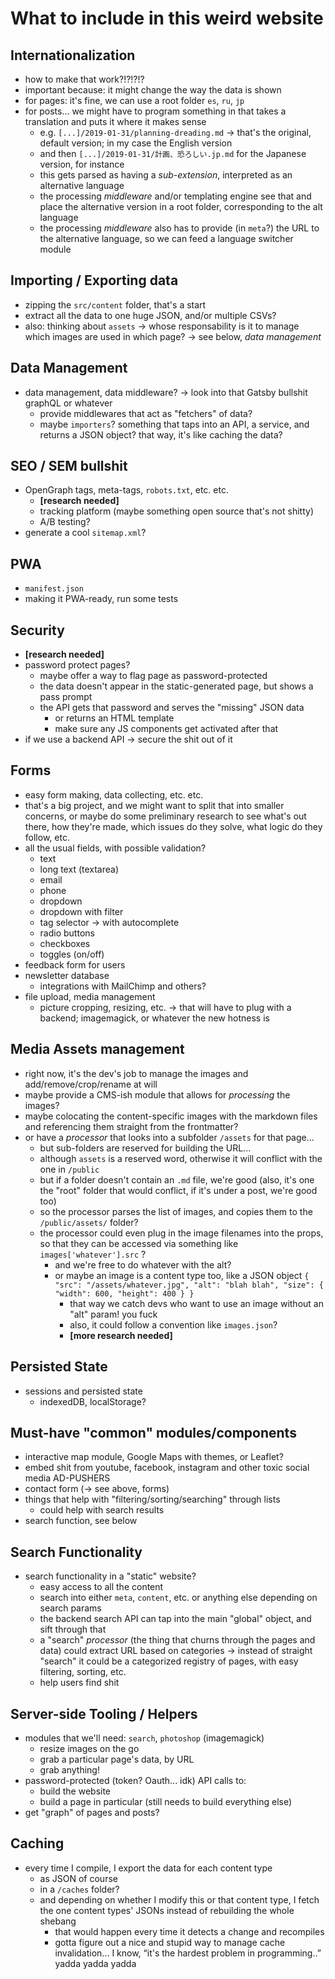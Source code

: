 # What to include in this weird website

## Internationalization

- how to make that work?!?!?!?
- important because: it might change the way the data is shown
- for pages: it's fine, we can use a root folder `es`, `ru`, `jp`
- for posts... we might have to program something in that takes a translation and puts it where it makes sense
  - e.g. `[...]/2019-01-31/planning-dreading.md` -> that's the original, default version; in my case the English version
  - and then `[...]/2019-01-31/計画、恐ろしい.jp.md` for the Japanese version, for instance
  - this gets parsed as having a *sub-extension*, interpreted as an alternative language
  - the processing *middleware* and/or templating engine see that and place the alternative version in a root folder, corresponding to the alt language
  - the processing *middleware* also has to provide (in `meta`?) the URL to the alternative language, so we can feed a language switcher module

## Importing / Exporting data

- zipping the `src/content` folder, that's a start
- extract all the data to one huge JSON, and/or multiple CSVs?
- also: thinking about `assets`
  -> whose responsability is it to manage which images are used in which page?
  -> see below, *data management*

## Data Management

- data management, data middleware? -> look into that Gatsby bullshit graphQL or whatever
  - provide middlewares that act as "fetchers" of data?
  - maybe `importers`? something that taps into an API, a service, and returns a JSON object? that way, it's like caching the data?

## SEO / SEM bullshit

- OpenGraph tags, meta-tags, `robots.txt`, etc. etc.
  - **[research needed]**
  - tracking platform (maybe something open source that's not shitty)
  - A/B testing?
- generate a cool `sitemap.xml`?

## PWA

- `manifest.json`
- making it PWA-ready, run some tests

## Security

- **[research needed]**
- password protect pages?
  - maybe offer a way to flag page as password-protected
  - the data doesn't appear in the static-generated page, but shows a pass prompt
  - the API gets that password and serves the "missing" JSON data
    - or returns an HTML template
    - make sure any JS components get activated after that
- if we use a backend API -> secure the shit out of it

## Forms

- easy form making, data collecting, etc. etc.
- that's a big project, and we might want to split that into smaller concerns, or maybe do some preliminary research to see what's out there, how they're made, which issues do they solve, what logic do they follow, etc.
- all the usual fields, with possible validation?
  - text
  - long text (textarea)
  - email
  - phone
  - dropdown
  - dropdown with filter
  - tag selector -> with autocomplete
  - radio buttons
  - checkboxes
  - toggles (on/off)
- feedback form for users
- newsletter database
  - integrations with MailChimp and others?
- file upload, media management
  - picture cropping, resizing, etc. -> that will have to plug with a backend; imagemagick, or whatever the new hotness is

## Media Assets management

- right now, it's the dev's job to manage the images and add/remove/crop/rename at will
- maybe provide a CMS-ish module that allows for *processing* the images?
- maybe colocating the content-specific images with the markdown files and referencing them straight from the frontmatter?
- or have a *processor* that looks into a subfolder `/assets` for that page...
  - but sub-folders are reserved for building the URL...
  - although `assets` is a reserved word, otherwise it will conflict with the one in `/public`
  - but if a folder doesn't contain an `.md` file, we're good (also, it's one the "root" folder that would conflict, if it's under a post, we're good too)
  - so the processor parses the list of images, and copies them to the `/public/assets/` folder?
  - the processor could even plug in the image filenames into the props, so that they can be accessed via something like `images['whatever'].src` ?
    - and we're free to do whatever with the alt?
    - or maybe an image is a content type too, like a JSON object `{ "src": "/assets/whatever.jpg", "alt": "blah blah", "size": { "width": 600, "height": 400 } }`
      - that way we catch devs who want to use an image without an "alt" param! you fuck
      - also, it could follow a convention like `images.json`?
      - **[more research needed]**

## Persisted State

- sessions and persisted state
  - indexedDB, localStorage?

## Must-have "common" modules/components

- interactive map module, Google Maps with themes, or Leaflet?
- embed shit from youtube, facebook, instagram and other toxic social media AD-PUSHERS
- contact form (-> see above, forms)
- things that help with "filtering/sorting/searching" through lists
  - could help with search results
- search function, see below

## Search Functionality

- search functionality in a "static" website?
  - easy access to all the content
  - search into either `meta`, `content`, etc. or anything else depending on search params
  - the backend search API can tap into the main "global" object, and sift through that
  - a "search" *processor* (the thing that churns through the pages and data) could extract URL based on categories -> instead of straight "search" it could be a categorized registry of pages, with easy filtering, sorting, etc.
  - help users find shit

## Server-side Tooling / Helpers

- modules that we'll need: `search`, `photoshop` (imagemagick)
  - resize images on the go
  - grab a particular page's data, by URL
  - grab anything!
- password-protected (token? Oauth... idk) API calls to:
  - build the website
  - build a page in particular (still needs to build everything else)
- get "graph" of pages and posts?

## Caching

- every time I compile, I export the data for each content type
  - as JSON of course
  - in a `/caches` folder?
  - and depending on whether I modify this or that content type, I fetch the one content types' JSONs instead of rebuilding the whole shebang
    - that would happen every time it detects a change and recompiles
    - gotta figure out a nice and stupid way to manage cache invalidation... I know, “it's the hardest problem in programming..” yadda yadda yadda


